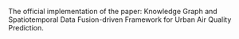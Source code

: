 The official implementation of the paper: Knowledge Graph and Spatiotemporal Data Fusion-driven Framework for Urban Air Quality Prediction.
